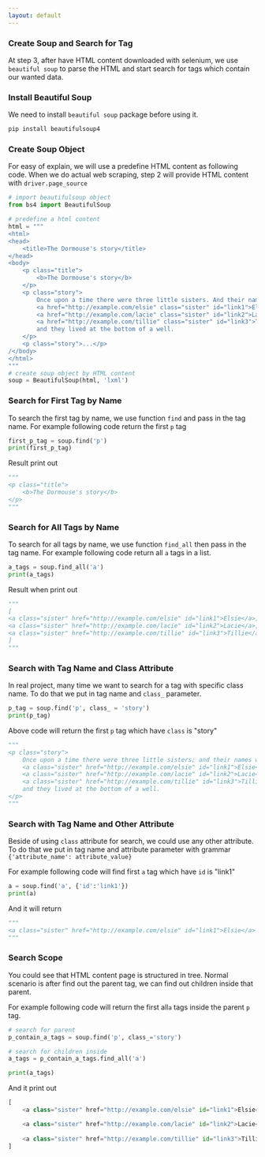 ```yaml
---
layout: default
---
```


### Create Soup and Search for Tag

At step 3, after have HTML content downloaded with selenium, we use `beautiful soup` to parse the HTML and start search for tags which contain our wanted data.

### Install Beautiful Soup

We need to install `beautiful soup` package before using it.

```python
pip install beautifulsoup4
```

### Create Soup Object

For easy of explain, we will use a predefine HTML content as following code.  When we do actual web scraping, step 2 will provide HTML content with `driver.page_source`

```python
# import beautifulsoup object
from bs4 import BeautifulSoup

# predefine a html content
html = """
<html>
<head>
	<title>The Dormouse's story</title>
</head>
<body>
	<p class="title">
		<b>The Dormouse's story</b>
	</p>
	<p class="story">
		Once upon a time there were three little sisters. And their names were
		<a href="http://example.com/elsie" class="sister" id="link1">Elsie</a>,
		<a href="http://example.com/lacie" class="sister" id="link2">Lacie</a> and
		<a href="http://example.com/tillie" class="sister" id="link3">Tillie</a>;
		and they lived at the bottom of a well.
	</p>
	<p class="story">...</p>
/</body>
</html>
"""
# create soup object by HTML content
soup = BeautifulSoup(html, 'lxml')
```

### Search for First Tag by Name

To search the first tag by name, we use function `find` and pass in the tag name. For example following code return the first `p` tag

```python
first_p_tag = soup.find('p')
print(first_p_tag)
```

Result print out

```python
"""
<p class="title">
	<b>The Dormouse's story</b>
</p>
"""
```

### Search for All Tags by Name

To search for all tags by name, we use function `find_all` then pass in the tag name. For example following code return all `a` tags in a list.

```python
a_tags = soup.find_all('a')
print(a_tags)
```

Result when print out

```python
"""
[
<a class="sister" href="http://example.com/elsie" id="link1">Elsie</a>, 
<a class="sister" href="http://example.com/lacie" id="link2">Lacie</a>, 
<a class="sister" href="http://example.com/tillie" id="link3">Tillie</a>
]
"""
```

### Search with Tag Name and Class Attribute

In real project, many time we want to search for a tag with specific class name. To do that we put in tag name and `class_` parameter.

```python
p_tag = soup.find('p', class_ = 'story')
print(p_tag)
```

Above code will return the first `p` tag which have `class` is "story"

```python
"""
<p class="story">
	Once upon a time there were three little sisters; and their names were
	<a class="sister" href="http://example.com/elsie" id="link1">Elsie</a>,
	<a class="sister" href="http://example.com/lacie" id="link2">Lacie</a> and
	<a class="sister" href="http://example.com/tillie" id="link3">Tillie</a>;
	and they lived at the bottom of a well.
</p>
"""
```

### Search with Tag Name and Other Attribute

Beside of using `class` attribute for search, we could use any other attribute. To do that we put in tag name and attribute parameter with grammar `{'attribute_name': attribute_value}`

For example following code will find first `a` tag which have `id` is "link1"

```python
a = soup.find('a', {'id':'link1'})
print(a)
```

And it will return

```python
"""
<a class="sister" href="http://example.com/elsie" id="link1">Elsie</a>
"""
```

### Search Scope

You could see that HTML content page is structured in tree. Normal scenario is after find out the parent tag, we can find out children inside that parent.

For example following code will return the first  all`a` tags inside the parent `p` tag.

```python
# search for parent
p_contain_a_tags = soup.find('p', class_='story')

# search for children inside
a_tags = p_contain_a_tags.find_all('a')

print(a_tags)
```

And it print out

```python
[
	<a class="sister" href="http://example.com/elsie" id="link1">Elsie</a>,

	<a class="sister" href="http://example.com/lacie" id="link2">Lacie</a>, 
	
	<a class="sister" href="http://example.com/tillie" id="link3">Tillie</a>
]
```
